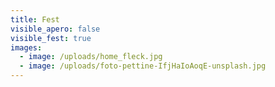 ```yaml
---
title: Fest
visible_apero: false
visible_fest: true
images:
  - image: /uploads/home_fleck.jpg
  - image: /uploads/foto-pettine-IfjHaIoAoqE-unsplash.jpg
---
```


